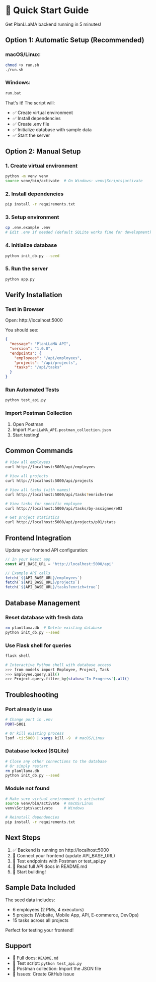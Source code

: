 # 🚀 Quick Start Guide

Get PlanLLaMA backend running in 5 minutes!

## Option 1: Automatic Setup (Recommended)

### macOS/Linux:
```bash
chmod +x run.sh
./run.sh
```

### Windows:
```bash
run.bat
```

That's it! The script will:
- ✅ Create virtual environment
- ✅ Install dependencies
- ✅ Create .env file
- ✅ Initialize database with sample data
- ✅ Start the server

## Option 2: Manual Setup

### 1. Create virtual environment
```bash
python -m venv venv
source venv/bin/activate  # On Windows: venv\Scripts\activate
```

### 2. Install dependencies
```bash
pip install -r requirements.txt
```

### 3. Setup environment
```bash
cp .env.example .env
# Edit .env if needed (default SQLite works fine for development)
```

### 4. Initialize database
```bash
python init_db.py --seed
```

### 5. Run the server
```bash
python app.py
```

## Verify Installation

### Test in Browser
Open: http://localhost:5000

You should see:
```json
{
  "message": "PlanLLaMA API",
  "version": "1.0.0",
  "endpoints": {
    "employees": "/api/employees",
    "projects": "/api/projects",
    "tasks": "/api/tasks"
  }
}
```

### Run Automated Tests
```bash
python test_api.py
```

### Import Postman Collection
1. Open Postman
2. Import `PlanLLaMA_API.postman_collection.json`
3. Start testing!

## Common Commands

```bash
# View all employees
curl http://localhost:5000/api/employees

# View all projects
curl http://localhost:5000/api/projects

# View all tasks (with names)
curl http://localhost:5000/api/tasks?enrich=true

# View tasks for specific employee
curl http://localhost:5000/api/tasks/by-assignee/e03

# Get project statistics
curl http://localhost:5000/api/projects/p01/stats
```

## Frontend Integration

Update your frontend API configuration:

```javascript
// In your React app
const API_BASE_URL = 'http://localhost:5000/api'

// Example API calls
fetch(`${API_BASE_URL}/employees`)
fetch(`${API_BASE_URL}/projects`)
fetch(`${API_BASE_URL}/tasks?enrich=true`)
```

## Database Management

### Reset database with fresh data
```bash
rm planllama.db  # Delete existing database
python init_db.py --seed
```

### Use Flask shell for queries
```bash
flask shell

# Interactive Python shell with database access
>>> from models import Employee, Project, Task
>>> Employee.query.all()
>>> Project.query.filter_by(status='In Progress').all()
```

## Troubleshooting

### Port already in use
```bash
# Change port in .env
PORT=5001

# Or kill existing process
lsof -ti:5000 | xargs kill -9  # macOS/Linux
```

### Database locked (SQLite)
```bash
# Close any other connections to the database
# Or simply restart
rm planllama.db
python init_db.py --seed
```

### Module not found
```bash
# Make sure virtual environment is activated
source venv/bin/activate  # macOS/Linux
venv\Scripts\activate     # Windows

# Reinstall dependencies
pip install -r requirements.txt
```

## Next Steps

1. ✅ Backend is running on http://localhost:5000
2. 🎨 Connect your frontend (update API_BASE_URL)
3. 📱 Test endpoints with Postman or test_api.py
4. 📖 Read full API docs in README.md
5. 🚀 Start building!

## Sample Data Included

The seed data includes:
- 6 employees (2 PMs, 4 executors)
- 5 projects (Website, Mobile App, API, E-commerce, DevOps)
- 15 tasks across all projects

Perfect for testing your frontend!

## Support

- 📖 Full docs: `README.md`
- 🧪 Test script: `python test_api.py`
- 📮 Postman collection: Import the JSON file
- 🐛 Issues: Create GitHub issue
